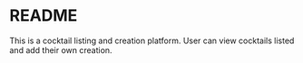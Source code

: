 # README

This is a cocktail listing and creation platform. User can view cocktails listed and add their own creation.
